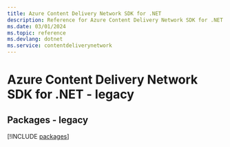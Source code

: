 ```yaml
---
title: Azure Content Delivery Network SDK for .NET
description: Reference for Azure Content Delivery Network SDK for .NET
ms.date: 03/01/2024
ms.topic: reference
ms.devlang: dotnet
ms.service: contentdeliverynetwork
---
```

# Azure Content Delivery Network SDK for .NET - legacy
## Packages - legacy
[!INCLUDE [packages](content-delivery-network-index.md)]